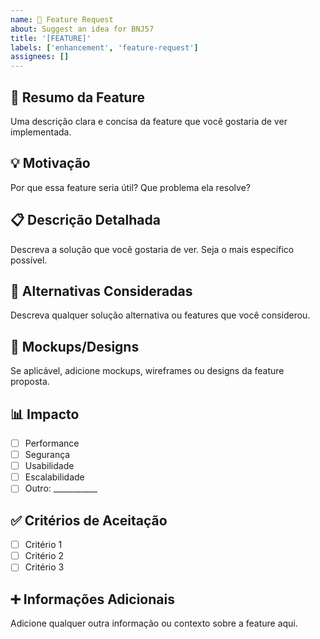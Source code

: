 ```yaml
---
name: 🚀 Feature Request
about: Suggest an idea for BNJ57
title: '[FEATURE]'
labels: ['enhancement', 'feature-request']
assignees: []
---
```


## 🎯 Resumo da Feature

Uma descrição clara e concisa da feature que você gostaria de ver implementada.

## 💡 Motivação

Por que essa feature seria útil? Que problema ela resolve?

## 📋 Descrição Detalhada

Descreva a solução que você gostaria de ver. Seja o mais específico possível.

## 🔄 Alternativas Consideradas

Descreva qualquer solução alternativa ou features que você considerou.

## 🎨 Mockups/Designs

Se aplicável, adicione mockups, wireframes ou designs da feature proposta.

## 📊 Impacto

- [ ] Performance
- [ ] Segurança
- [ ] Usabilidade
- [ ] Escalabilidade
- [ ] Outro: ___________

## ✅ Critérios de Aceitação

- [ ] Critério 1
- [ ] Critério 2
- [ ] Critério 3

## ➕ Informações Adicionais

Adicione qualquer outra informação ou contexto sobre a feature aqui.

